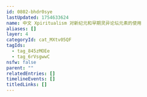 ```yaml
---
id: 0802-bhdr0sye
lastUpdated: 1754633624
name: 中文 Xpiritualism 对新纪元和早期灵异论坛元素的使用
aliases: []
layer: 4
categoryId: cat_MXtv05QF
tagIds:
  - tag_845zMOEe
  - tag_6rVsgwwC
nsfw: false
parent: ""
relatedEntries: []
timelineEvents: []
titledLinks: []
---
```


